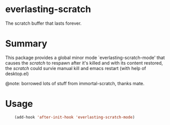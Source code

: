 # everlasting-scratch
The scratch buffer that lasts forever.


# Summary
This package provides a global minor mode `everlasting-scratch-mode'
that causes the *scratch* to respawn after it's killed and with
its content restored, the *scratch* could survie manual kill and
emacs restart (with help of desktop.el)

@note: borrowed lots of stuff from immortal-scratch, thanks mate.

# Usage


```lisp
    (add-hook 'after-init-hook 'everlasting-scratch-mode)
```
